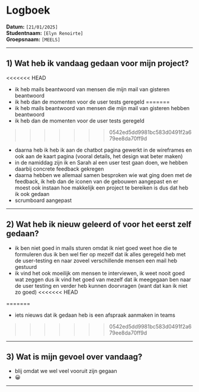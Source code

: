 # Logboek

**Datum:** `[21/01/2025]`  
**Studentnaam:** `[Elyn Renoirte]`  
**Groepsnaam:** `[MEELS]`

---

## 1) Wat heb ik vandaag gedaan voor mijn project?
<<<<<<< HEAD

- ik heb mails beantwoord van mensen die mijn mail van gisteren beantwoord
- ik heb dan de momenten voor de user tests geregeld
=======
- ik heb mails beantwoord van mensen die mijn mail van gisteren hebben beantwoord
- ik heb dan de momenten voor de user tests geregeld 
>>>>>>> 0542ed5dd9981bc583d0491f2a679ee8da70ff9d
- daarna heb ik heb ik aan de chatbot pagina gewerkt in de wireframes en ook aan de kaart pagina (vooral details, het design wat beter maken)
- in de namiddag zijn ik en Sarah al een user test gaan doen, we hebben daarbij concrete feedback gekregen
- daarna hebben we allemaal samen besproken wie wat ging doen met de feedback, ik heb dan de iconen van de gebouwen aangepast en er moest ook instaan hoe makkelijk een project te bereiken is dus dat heb ik ook gedaan
- scrumboard aangepast

---

## 2) Wat heb ik nieuw geleerd of voor het eerst zelf gedaan?

- ik ben niet goed in mails sturen omdat ik niet goed weet hoe die te formuleren dus ik ben wel fier op mezelf dat ik alles geregeld heb met de user-testing en naar zoveel verschillende mensen een mail heb gestuurd
- ik vind het ook moeilijk om mensen te interviewen, ik weet nooit goed wat zeggen dus ik vind het goed van mezelf dat ik meegegaan ben naar de user testing en verder heb kunnen doorvragen (want dat kan ik niet zo goed)
<<<<<<< HEAD

=======
- iets nieuws dat ik gedaan heb is een afspraak aanmaken in teams
>>>>>>> 0542ed5dd9981bc583d0491f2a679ee8da70ff9d
---

## 3) Wat is mijn gevoel over vandaag?

- blij omdat we wel veel vooruit zijn gegaan
- 😀

---

